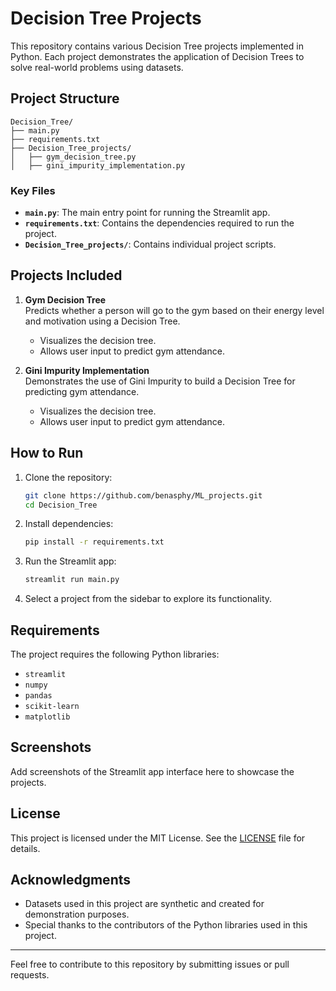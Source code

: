 # Decision Tree Projects

This repository contains various Decision Tree projects implemented in Python. Each project demonstrates the application of Decision Trees to solve real-world problems using datasets.

## Project Structure

```
Decision_Tree/
├── main.py
├── requirements.txt
├── Decision_Tree_projects/
│   ├── gym_decision_tree.py
│   ├── gini_impurity_implementation.py
```

### Key Files
- **`main.py`**: The main entry point for running the Streamlit app.
- **`requirements.txt`**: Contains the dependencies required to run the project.
- **`Decision_Tree_projects/`**: Contains individual project scripts.

## Projects Included

1. **Gym Decision Tree**  
   Predicts whether a person will go to the gym based on their energy level and motivation using a Decision Tree.  
   - Visualizes the decision tree.
   - Allows user input to predict gym attendance.

2. **Gini Impurity Implementation**  
   Demonstrates the use of Gini Impurity to build a Decision Tree for predicting gym attendance.  
   - Visualizes the decision tree.
   - Allows user input to predict gym attendance.

## How to Run

1. Clone the repository:
   ```bash
   git clone https://github.com/benasphy/ML_projects.git
   cd Decision_Tree
   ```

2. Install dependencies:
   ```bash
   pip install -r requirements.txt
   ```

3. Run the Streamlit app:
   ```bash
   streamlit run main.py
   ```

4. Select a project from the sidebar to explore its functionality.

## Requirements

The project requires the following Python libraries:
- `streamlit`
- `numpy`
- `pandas`
- `scikit-learn`
- `matplotlib`

## Screenshots

Add screenshots of the Streamlit app interface here to showcase the projects.

## License

This project is licensed under the MIT License. See the [LICENSE](LICENSE) file for details.

## Acknowledgments

- Datasets used in this project are synthetic and created for demonstration purposes.
- Special thanks to the contributors of the Python libraries used in this project.

---
Feel free to contribute to this repository by submitting issues or pull requests.
